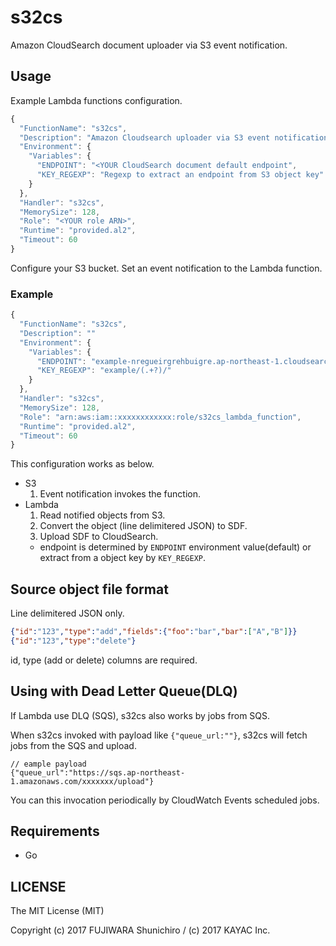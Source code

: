 # s32cs

Amazon CloudSearch document uploader via S3 event notification.

## Usage

Example Lambda functions configuration.

```js
{
  "FunctionName": "s32cs",
  "Description": "Amazon Cloudsearch uploader via S3 event notification.",
  "Environment": {
    "Variables": {
      "ENDPOINT": "<YOUR CloudSearch document default endpoint",
      "KEY_REGEXP": "Regexp to extract an endpoint from S3 object key"
    }
  },
  "Handler": "s32cs",
  "MemorySize": 128,
  "Role": "<YOUR role ARN>",
  "Runtime": "provided.al2",
  "Timeout": 60
}
```

Configure your S3 bucket. Set an event notification to the Lambda function.


### Example

```js
{
  "FunctionName": "s32cs",
  "Description": ""
  "Environment": {
    "Variables": {
      "ENDPOINT": "example-nregueirgrehbuigre.ap-northeast-1.cloudsearch.amazonaws.com",
      "KEY_REGEXP": "example/(.+?)/"
    }
  },
  "Handler": "s32cs",
  "MemorySize": 128,
  "Role": "arn:aws:iam::xxxxxxxxxxxx:role/s32cs_lambda_function",
  "Runtime": "provided.al2",
  "Timeout": 60
}
```

This configuration works as below.

- S3
   1. Event notification invokes the function.
- Lambda
   1. Read notified objects from S3.
   1. Convert the object (line delimitered JSON) to SDF.
   1. Upload SDF to CloudSearch.
     - endpoint is determined by `ENDPOINT` environment value(default) or extract from a object key by `KEY_REGEXP`.

## Source object file format

Line delimitered JSON only.

```json
{"id":"123","type":"add","fields":{"foo":"bar","bar":["A","B"]}}
{"id":"123","type":"delete"}
```

id, type (add or delete) columns are required.

## Using with Dead Letter Queue(DLQ)

If Lambda use DLQ (SQS), s32cs also works by jobs from SQS.

When s32cs invoked with payload like `{"queue_url:""}`, s32cs will fetch jobs from the SQS and upload.

```
// eample payload
{"queue_url":"https://sqs.ap-northeast-1.amazonaws.com/xxxxxxx/upload"}
```

You can this invocation periodically by CloudWatch Events scheduled jobs.

## Requirements

- Go

## LICENSE

The MIT License (MIT)

Copyright (c) 2017 FUJIWARA Shunichiro / (c) 2017 KAYAC Inc.
